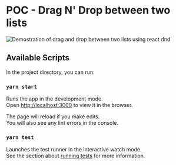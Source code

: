 # POC - Drag N' Drop between two lists

![Demostration of drag and drop between two lists using react dnd](https://user-images.githubusercontent.com/44013819/109358099-f905cd80-7861-11eb-8acf-1dc2ad40470d.gif)


## Available Scripts

In the project directory, you can run:

### `yarn start`

Runs the app in the development mode.\
Open [http://localhost:3000](http://localhost:3000) to view it in the browser.

The page will reload if you make edits.\
You will also see any lint errors in the console.

### `yarn test`

Launches the test runner in the interactive watch mode.\
See the section about [running tests](https://facebook.github.io/create-react-app/docs/running-tests) for more information.

